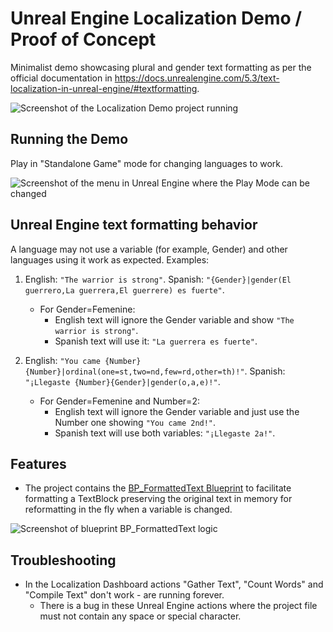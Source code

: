 # Unreal Engine Localization Demo / Proof of Concept

Minimalist demo showcasing plural and gender text formatting as per the official documentation in <https://docs.unrealengine.com/5.3/text-localization-in-unreal-engine/#textformatting>.

![Screenshot of the Localization Demo project running](https://github.com/carles2m/Unreal-Engine-Localization-Demo/assets/6278337/ca27920f-17f8-461a-a14f-2599c8db0eba)

## Running the Demo

Play in "Standalone Game" mode for changing languages to work.

![Screenshot of the menu in Unreal Engine where the Play Mode can be changed](https://github.com/carles2m/Unreal-Engine-Localization-Demo/assets/6278337/7ad526df-3ebe-4fef-8324-8d00c537e12e)

## Unreal Engine text formatting behavior

A language may not use a variable (for example, Gender) and other languages using it work as expected. Examples:

1. English: `"The warrior is strong"`. Spanish: `"{Gender}|gender(El guerrero,La guerrera,El guerrere) es fuerte"`.
    - For Gender=Femenine:
        - English text will ignore the Gender variable and show `"The warrior is strong"`.
        - Spanish text will use it: `"La guerrera es fuerte"`.

1. English: `"You came {Number}{Number}|ordinal(one=st,two=nd,few=rd,other=th)!"`. Spanish: `"¡Llegaste {Number}{Gender}|gender(o,a,e)!"`.
    - For Gender=Femenine and Number=2:
        - English text will ignore the Gender variable and just use the Number one showing `"You came 2nd!"`.
        - Spanish text will use both variables: `"¡Llegaste 2a!"`.

## Features

- The project contains the [BP_FormattedText Blueprint](Content/MainMenu/BP_FormattedText) to facilitate formatting a TextBlock preserving the original text in memory for reformatting in the fly when a variable is changed.

![Screenshot of blueprint BP_FormattedText logic](https://github.com/carles2m/Unreal-Engine-Localization-Demo/assets/6278337/ffb9c3dd-9aad-46ef-ae95-857c5dcd1b78)

## Troubleshooting

- In the Localization Dashboard actions "Gather Text", "Count Words" and "Compile Text" don't work - are running forever.
  - There is a bug in these Unreal Engine actions where the project file must not contain any space or special character.
